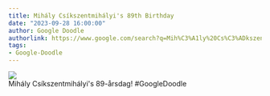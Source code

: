 ```yaml
---
title: Mihály Csíkszentmihályi's 89th Birthday
date: "2023-09-28 16:00:00"
author: Google Doodle
authorlink: https://www.google.com/search?q=Mih%C3%A1ly%20Cs%C3%ADkszentmih%C3%A1lyi
tags:
- Google-Doodle
---
```

<img src="https://www.google.com/logos/doodles/2023/mihaly-csikszentmihalyis-89th-birthday-6753651837109945.2-law.gif" referrerpolicy="no-referrer"><br>Mihály Csíkszentmihályi's 89-årsdag! #GoogleDoodle